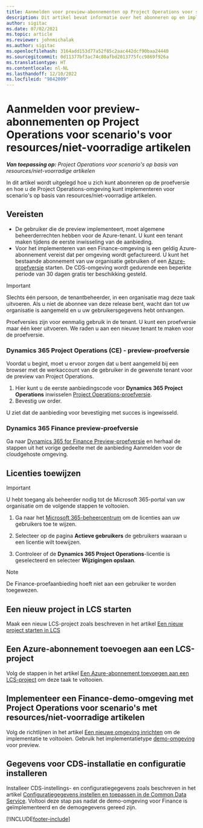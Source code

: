 ```yaml
---
title: Aanmelden voor preview-abonnementen op Project Operations voor scenario's voor resources/niet-voorradige artikelen
description: Dit artikel bevat informatie over het abonneren op en implementeren van Project Operations voor scenario's op basis van resources/niet-voorradige artikelen.
author: sigitac
ms.date: 07/02/2021
ms.topic: article
ms.reviewer: johnmichalak
ms.author: sigitac
ms.openlocfilehash: 3164add153d77a52f85c2aac442dcf90baa24440
ms.sourcegitcommit: 0d11377bf3ac74c80afbd2013775fcc9869f926a
ms.translationtype: HT
ms.contentlocale: nl-NL
ms.lasthandoff: 12/10/2022
ms.locfileid: "9842009"
---
```

# <a name="sign-up-for-project-operations-preview-subscriptions-for-resource-non-stocked-scenarios"></a>Aanmelden voor preview-abonnementen op Project Operations voor scenario's voor resources/niet-voorradige artikelen

_**Van toepassing op:** Project Operations voor scenario's op basis van resources/niet-voorradige artikelen_



In dit artikel wordt uitgelegd hoe u zich kunt abonneren op de proefversie en hoe u de Project Operations-omgeving kunt implementeren voor scenario's op basis van resources/niet-voorradige artikelen.

## <a name="prerequisites"></a>Vereisten
- De gebruiker die de preview implementeert, moet algemene beheerderrechten hebben voor de Azure-tenant. U kunt een tenant maken tijdens de eerste inwisseling van de aanbieding. 
- Voor het implementeren van een Finance-omgeving is een geldig Azure-abonnement vereist dat per omgeving wordt gefactureerd. U kunt het bestaande abonnement van uw organisatie gebruiken of een [Azure-proefversie](https://azure.microsoft.com/free/) starten. De CDS-omgeving wordt gedurende een beperkte periode van 30 dagen gratis ter beschikking gesteld.

> [!IMPORTANT]
> Slechts één persoon, de tenantbeheerder, in een organisatie mag deze taak uitvoeren. Als u niet de abonnee van deze release bent, wacht dan tot uw organisatie is aangemeld en u uw gebruikersgegevens hebt ontvangen.
> 
> Proefversies zijn voor eenmalig gebruik in de tenant. U kunt een proefversie maar één keer uitvoeren. We raden u aan een nieuwe tenant te maken voor de proefversie.


### <a name="dynamics-365-project-operations-ce---preview-trial"></a>Dynamics 365 Project Operations (CE) - preview-proefversie 

Voordat u begint, moet u ervoor zorgen dat u bent aangemeld bij een browser met de werkaccount van de gebruiker in de gewenste tenant voor de preview van Project Operations.

1. Hier kunt u de eerste aanbiedingscode voor **Dynamics 365 Project Operations** inwisselen [Project Operations-proefversie](https://aka.ms/try-po).
2. Bevestig uw order.

  U ziet dat de aanbieding voor bevestiging met succes is ingewisseld.

### <a name="dynamics-365-finance-preview-trial"></a>Dynamics 365 Finance preview-proefversie

Ga naar [Dynamics 365 for Finance Preview-proefversie](https://aka.ms/trypoche) en herhaal de stappen uit het vorige gedeelte met de aanbieding Aanmelden voor de cloudgehoste omgeving.  

## <a name="assign-licenses"></a>Licenties toewijzen

> [!IMPORTANT]
> U hebt toegang als beheerder nodig tot de Microsoft 365-portal van uw organisatie om de volgende stappen te voltooien.

1. Ga naar het [Microsoft 365-beheercentrum](https://portal.office.com/) om de licenties aan uw gebruikers toe te wijzen.

2. Selecteer op de pagina **Actieve gebruikers** de gebruikers waaraan u een licentie wilt toewijzen.

3. Controleer of de **Dynamics 365 Project Operations**-licentie is geselecteerd en selecteer **Wijzigingen opslaan**.

> [!NOTE]
> De Finance-proefaanbieding hoeft niet aan een gebruiker te worden toegewezen.

## <a name="start-a-new-project-in-lcs"></a>Een nieuw project in LCS starten

Maak een nieuw LCS-project zoals beschreven in het artikel [Een nieuw project starten in LCS](create-lcs-project.md)

## <a name="add-an-azure-subscription-to-an-lcs-project"></a>Een Azure-abonnement toevoegen aan een LCS-project

Volg de stappen in het artikel [Een Azure-abonnement toevoegen aan een LCS-project](resource-add-azure-subscription-lcs-project.md) om deze taak te voltooien.

## <a name="deploy-finance-demo-environment-with-project-operations-for-resourcenon-stocked-scenarios"></a>Implementeer een Finance-demo-omgeving met Project Operations voor scenario's met resources/niet-voorradige artikelen

Volg de richtlijnen in het artikel [Een nieuwe omgeving inrichten](resource-provision-new-environment.md) om de implementatie te voltooien. Gebruik het implementatietype [demo-omgeving](/dynamics365/fin-ops-core/dev-itpro/deployment/deploy-demo-environment) voor preview. 

## <a name="install-cds-setup-and-configuration-data"></a>Gegevens voor CDS-installatie en configuratie installeren

Installeer CDS-instellings- en configuratiegegevens zoals beschreven in het artikel [Configuratiegegevens instellen en toepassen in de Common Data Service](resource-apply-pro-setup-config-data.md).
Voltooi deze stap pas nadat de demo-omgeving voor Finance is geïmplementeerd en de demogegevens gereed zijn.


[!INCLUDE[footer-include](../includes/footer-banner.md)]
